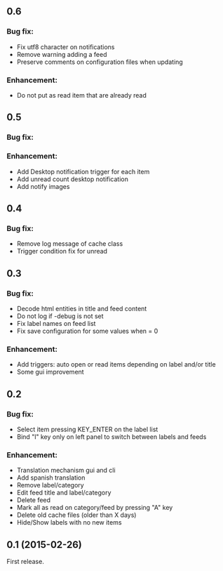 ## 0.6

### Bug fix:

- Fix utf8 character on notifications
- Remove warning adding a feed
- Preserve comments on configuration files when updating

### Enhancement:

- Do not put as read item that are already read

## 0.5

### Bug fix:


### Enhancement:

- Add Desktop notification trigger for each item
- Add unread count desktop notification
- Add notify images

## 0.4

### Bug fix:

- Remove log message of cache class
- Trigger condition fix for unread

## 0.3

### Bug fix:

- Decode html entities in title and feed content
- Do not log if -debug is not set
- Fix label names on feed list
- Fix save configuration for some values when = 0

### Enhancement:

- Add triggers: auto open or read items depending on label and/or title
- Some gui improvement

## 0.2

### Bug fix:

- Select item pressing KEY_ENTER on the label list
- Bind "l" key only on left panel to switch between labels and feeds

### Enhancement:

- Translation mechanism gui and cli
- Add spanish translation
- Remove label/category
- Edit feed title and label/category
- Delete feed
- Mark all as read on category/feed by pressing "A" key
- Delete old cache files (older than X days)
- Hide/Show labels with no new items

## 0.1 (2015-02-26)

First release. 

